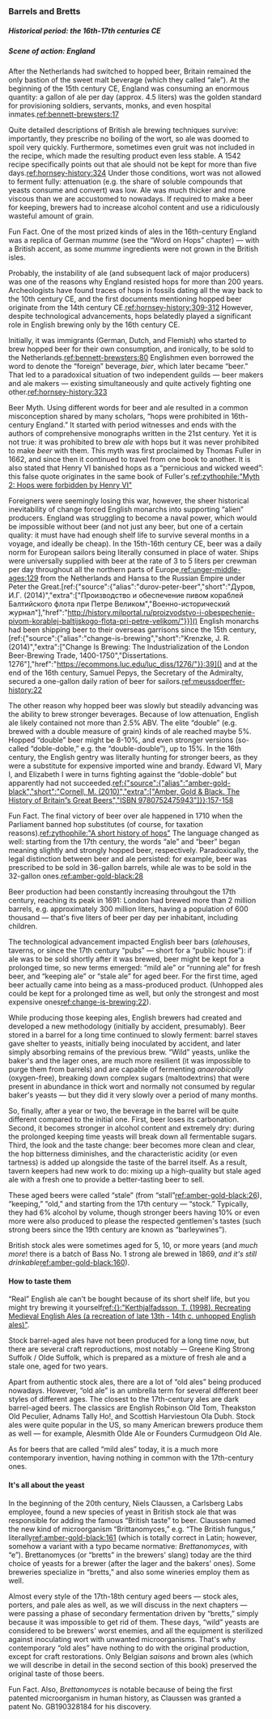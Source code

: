 ### Barrels and Bretts
##### Historical period: the 16th-17th centuries CE
##### Scene of action: England

After the Netherlands had switched to hopped beer, Britain remained the only bastion of the sweet malt beverage (which they called “ale”). At the beginning of the 15th century CE, England was consuming an enormous quantity: a gallon of ale per day (approx. 4.5 liters) was the golden standard for provisioning soldiers, servants, monks, and even hospital inmates.[ref:bennett-brewsters:17]()

Quite detailed descriptions of British ale brewing techniques survive: importantly, they prescribe no boiling of the wort, so ale was doomed to spoil very quickly. Furthermore, sometimes even gruit was not included in the recipe, which made the resulting product even less stable. A 1542 recipe specifically points out that ale should not be kept for more than five days.[ref:hornsey-history:324]() Under those conditions, wort was not allowed to ferment fully: attenuation (e.g. the share of soluble compounds that yeasts consume and convert) was low. Ale was much thicker and more viscous than we are accustomed to nowadays. If required to make a beer for keeping, brewers had to increase alcohol content and use a ridiculously wasteful amount of grain.

Fun Fact. One of the most prized kinds of ales in the 16th-century England was a replica of German *mumme* (see the “Word on Hops” chapter) — with a British accent, as some *mumme* ingredients were not grown in the British isles.

Probably, the instability of ale (and subsequent lack of major producers) was one of the reasons why England resisted hops for more than 200 years. Archeologists have found traces of hops in fossils dating all the way back to the 10th century CE, and the first documents mentioning hopped beer originate from the 14th century CE.[ref:hornsey-history:309-312]() However, despite technological advancements, hops belatedly played a significant role in English brewing only by the 16th century CE.

Initially, it was immigrants (German, Dutch, and Flemish) who started to brew hopped beer for their own consumption, and ironically, to be sold to the Netherlands.[ref:bennett-brewsters:80]() Englishmen even borrowed the word to denote the “foreign” beverage, *bier*, which later became “beer.” That led to a paradoxical situation of two independent guilds — beer makers and ale makers — existing simultaneously and quite actively fighting one other.[ref:hornsey-history:323]()

Beer Myth. Using different words for beer and ale resulted in a common misconception shared by many scholars, “hops were prohibited in 16th-century England.” It started with period witnesses and ends with the authors of comprehensive monographs written in the 21st century. Yet it is not true: it was prohibited to brew *ale* with hops but it was never prohibited to make *beer* with them. This myth was first proclaimed by Thomas Fuller in 1662, and since then it continued to travel from one book to another. It is also stated that Henry VI banished hops as a “pernicious and wicked weed”: this false quote originates in the same book of Fuller's.[ref:zythophile:"Myth 2: Hops were forbidden by Henry VI"](https://zythophile.co.uk/false-ale-quotes/myth-two-hops-were-forbidden-by-henry-vi/)

Foreigners were seemingly losing this war, however, the sheer historical inevitability of change forced English monarchs into supporting “alien” producers. England was struggling to become a naval power, which would be impossible without beer (and not just any beer, but one of a certain quality: it must have had enough shelf life to survive several months in a voyage, and ideally be cheap). In the 15th-16th century CE, beer was a daily norm for European sailors being literally consumed in place of water. Ships were universally supplied with beer at the rate of 3 to 5 liters per crewman per day throughout all the northern parts of Europe,[ref:unger-middle-ages:129]() from the Netherlands and Hansa to the Russian Empire under Peter the Great.[ref:{"source":{"alias":"durov-peter-beer","short":"Дуров, И.Г. (2014)","extra":["Производство и обеспечение пивом кораблей Балтийского флота при Петре Великом","Военно-исторический журнал"],"href":"http://history.milportal.ru/proizvodstvo-i-obespechenie-pivom-korablej-baltijskogo-flota-pri-petre-velikom/"}}]() English monarchs had been shipping beer to their overseas garrisons since the 15th century,[ref:{"source":{"alias":"change-is-brewing","short":"Krenzke, J. R. (2014)","extra":["Change Is Brewing: The Industrialization of the London Beer-Brewing Trade, 1400-1750","Dissertations. 1276"],"href":"https://ecommons.luc.edu/luc_diss/1276/"}}:39]() and at the end of the 16th century, Samuel Pepys, the Secretary of the Admiralty, secured a one-gallon daily ration of beer for sailors.[ref:meussdoerffer-history:22]()

The other reason why hopped beer was slowly but steadily advancing was the ability to brew stronger beverages. Because of low attenuation, English ale likely contained not more than 2.5% ABV. The elite “double” (e.g. brewed with a double measure of grain) kinds of ale reached maybe 5%. Hopped “double” beer might be 8-10%, and even stronger versions (so-called “doble-doble,” e.g. the “double-double”), up to 15%. In the 16th century, the English gentry was literally hunting for stronger beers, as they were a substitute for expensive imported wine and brandy. Edward VI, Mary I, and Elizabeth I were in turns fighting against the “doble-doble” but apparently had not succeeded.[ref:{"source":{"alias":"amber-gold-black","short":"Cornell, M. (2010)","extra":["Amber, Gold & Black. The History of Britain”s Great Beers","ISBN 9780752475943"]}}:157-158]()

Fun Fact. The final victory of beer over ale happened in 1710 when the Parliament banned hop substitutes (of course, for taxation reasons).[ref:zythophile:"A short history of hops"](https://zythophile.co.uk/2009/11/20/a-short-history-of-hops/) The language changed as well: starting from the 17th century, the words “ale” and “beer” began meaning slightly and strongly hopped beer, respectively. Paradoxically, the legal distinction between beer and ale persisted: for example, beer was prescribed to be sold in 36-gallon barrels, while ale was to be sold in the 32-gallon ones.[ref:amber-gold-black:28]()

Beer production had been constantly increasing throuhgout the 17th century, reaching its peak in 1691: London had brewed more than 2 million barrels, e.g. approximately 300 million liters, having a population of 600 thousand — that's five liters of beer per day per inhabitant, including children.

The technological advancement impacted English beer bars (*alehouses*, taverns, or since the 17th century “pubs” — short for a “public house”): if ale was to be sold shortly after it was brewed, beer might be kept for a prolonged time, so new terms emerged: “mild ale” or “running ale” for fresh beer, and “keeping ale” or “stale ale” for aged beer. For the first time, aged beer actually came into being as a mass-produced product. (Unhopped ales could be kept for a prolonged time as well, but only the strongest and most expensive ones[ref:change-is-brewing:22]()).

While producing those keeping ales, English brewers had created and developed a new methodology (initially by accident, presumably). Beer stored in a barrel for a long time continued to slowly ferment: barrel staves gave shelter to yeasts, initially being inoculated by accident, and later simply absorbing remains of the previous brew. “Wild” yeasts, unlike the baker's and the lager ones, are much more resilient (it was impossible to purge them from barrels) and are capable of fermenting *anaerobically* (oxygen-free), breaking down complex sugars (maltodextrins) that were present in abundance in thick wort and normally not consumed by regular baker's yeasts — but they did it very slowly over a period of many months.

So, finally, after a year or two, the beverage in the barrel will be quite different compared to the initial one. First, beer loses its carbonation. Second, it becomes stronger in alcohol content and extremely dry: during the prolonged keeping time yeasts will break down all fermentable sugars. Third, the look and the taste change: beer becomes more clean and clear, the hop bitterness diminishes, and the characteristic acidity (or even tartness) is added up alongside the taste of the barrel itself. As a result, tavern keepers had new work to do: mixing up a high-quality but stale aged ale with a fresh one to provide a better-tasting beer to sell.

These aged beers were called “stale” (from “stall”[ref:amber-gold-black:26]()), “keeping,” “old,” and starting from the 17th century — “stock.” Typically, they had 6% alcohol by volume, though stronger beers having 10% or even more were also produced to please the respected gentlemen's tastes (such strong beers since the 19th century are known as “barleywines”).

British stock ales were sometimes aged for 5, 10, or more years (and *much more*! there is a batch of Bass No. 1 strong ale brewed in 1869, *and it's still drinkable*[ref:amber-gold-black:160]()).

#### How to taste them

“Real” English ale can't be bought because of its short shelf life, but you might try brewing it yourself[ref:{}:"Kerthjalfadsson, T. (1998). Recreating Medieval English Ales (a recreation of late 13th - 14th c. unhopped English ales)"](https://www.cs.cmu.edu/~pwp/tofi/medieval_english_ale.html).

Stock barrel-aged ales have not been produced for a long time now, but there are several craft reproductions, most notably — Greene King Strong Suffolk / Olde Suffolk, which is prepared as a mixture of fresh ale and a stale one, aged for two years.

Apart from authentic stock ales, there are a lot of “old ales” being produced nowadays. However, “old ale” is an umbrella term for several different beer styles of different ages. The closest to the 17th-century ales are dark barrel-aged beers. The classics are English Robinson Old Tom, Theakston Old Peculier, Adnams Tally Ho!, and Scottish Harviestoun Ola Dubh. Stock ales were quite popular in the US, so many American brewers produce them as well — for example, Alesmith Olde Ale or Founders Curmudgeon Old Ale.

As for beers that are called “mild ales” today, it is a much more contemporary invention, having nothing in common with the 17th-century ones.

#### It's all about the yeast

In the beginning of the 20th century, Niels Claussen, a Carlsberg Labs employee, found a new species of yeast in British stock ale that was responsible for adding the famous “British taste” to beer. Claussen named the new kind of microorganism “Brittanomyces,” e.g. “The British fungus,” literally[ref:amber-gold-black:161]() (which is totally correct in Latin; however, somehow a variant with a typo became normative: *Brettanomyces*, with “e”). Brettanomyces (or “bretts” in the brewers' slang) today are the third choice of yeasts for a brewer (after the lager and the bakers' ones). Some breweries specialize in “bretts,” and also some wineries employ them as well.

Almost every style of the 17th-18th century aged beers — stock ales, porters, and pale ales as well, as we will discuss in the next chapters — were passing a phase of secondary fermentation driven by “bretts,” simply because it was impossible to get rid of them. These days, “wild” yeasts are considered to be brewers' worst enemies, and all the equipment is sterilized against inoculating wort with unwanted microorganisms. That's why contemporary “old ales” have nothing to do with the original production, except for craft restorations. Only Belgian *saisons* and brown ales (which we will describe in detail in the second section of this book) preserved the original taste of those beers.

Fun Fact. Also, *Brettanomyces* is notable because of being the first patented microorganism in human history, as Claussen was granted a patent No. GB190328184 for his discovery.